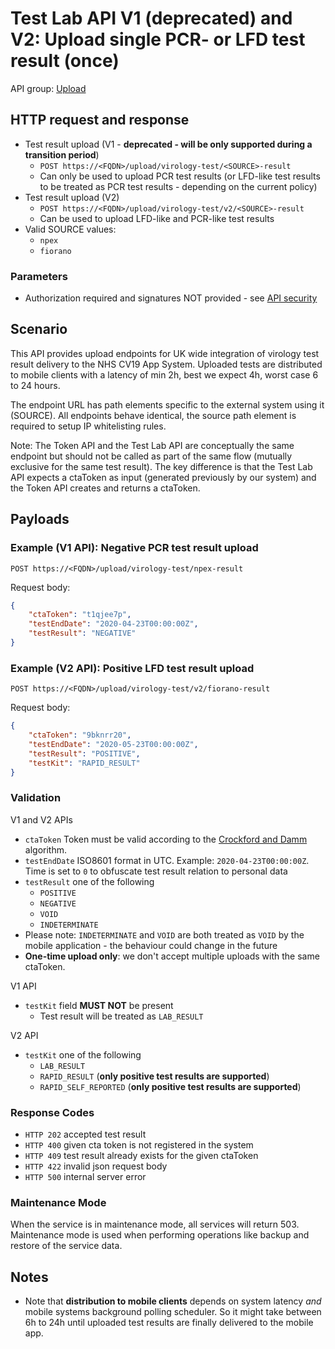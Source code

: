 # Test Lab API V1 (deprecated) and V2: Upload single PCR- or LFD test result (once)

API group: [Upload](../guidebook.md#system-apis-and-interfaces)

## HTTP request and response

- Test result upload (V1 - **deprecated - will be only supported during a transition period**)
  - ```POST https://<FQDN>/upload/virology-test/<SOURCE>-result```
  - Can only be used to upload PCR test results (or LFD-like test results to be treated as PCR test results - depending on the current policy)
- Test result upload (V2)
  - ```POST https://<FQDN>/upload/virology-test/v2/<SOURCE>-result```
  - Can be used to upload LFD-like and PCR-like test results  
- Valid SOURCE values: 
  - `npex`
  - `fiorano`


### Parameters

- Authorization required and signatures NOT provided - see [API security](./security.md)

## Scenario

This API provides upload endpoints for UK wide integration of virology test result delivery to the NHS CV19 App System. Uploaded tests are distributed to mobile clients with a latency of min 2h, best we expect 4h, worst case 6 to 24 hours.

The endpoint URL has path elements specific to the external system using it (SOURCE). All endpoints behave identical, the source path element is required to setup IP whitelisting rules.

Note: The Token API and the Test Lab API are conceptually the same endpoint but should not be called as part of the same flow (mutually exclusive for the same test result).  The key difference is that the Test Lab API expects a ctaToken as input (generated previously by our system) and the Token API creates and returns a ctaToken. 
  
## Payloads

### Example (V1 API): Negative PCR test result upload

```POST https://<FQDN>/upload/virology-test/npex-result```

Request body:
```json
{
    "ctaToken": "t1qjee7p",
    "testEndDate": "2020-04-23T00:00:00Z",
    "testResult": "NEGATIVE"
}
```









### Example (V2 API): Positive LFD test result upload

```POST https://<FQDN>/upload/virology-test/v2/fiorano-result```

Request body:
```json
{
    "ctaToken": "9bknrr20",
    "testEndDate": "2020-05-23T00:00:00Z",
    "testResult": "POSITIVE",
    "testKit": "RAPID_RESULT"    
}
```







### Validation

V1 and V2 APIs

- `ctaToken` Token must be valid according to the [Crockford and Damm](../../design/details/crockford-damm.md) algorithm.
- `testEndDate` ISO8601 format in UTC. Example: `2020-04-23T00:00:00Z`. Time is set to `0` to obfuscate test result relation to personal data
- `testResult` one of the following
  - `POSITIVE`
  - `NEGATIVE`
  - `VOID`
  - `INDETERMINATE`
- Please note: `INDETERMINATE` and `VOID` are both treated as `VOID` by the mobile application - the behaviour could change in the future
- **One-time upload only**: we don't accept multiple uploads with the same ctaToken.

V1 API

- `testKit` field **MUST NOT** be present
  - Test result will be treated as `LAB_RESULT`

V2 API

- `testKit`  one of the following
  - `LAB_RESULT`  
  - `RAPID_RESULT` (**only positive test results are supported**)
  - `RAPID_SELF_REPORTED` (**only positive test results are supported**)

### Response Codes

  - `HTTP 202` accepted test result
  - `HTTP 400` given cta token is not registered in the system
  - `HTTP 409` test result already exists for the given ctaToken
  - `HTTP 422` invalid json request body
  - `HTTP 500` internal server error

### Maintenance Mode

When the service is in maintenance mode, all services will return 503. Maintenance mode is used when performing operations like backup and restore of the service data.

## Notes

- Note that **distribution to mobile clients** depends on system latency *and* mobile systems background polling scheduler. So it might take between 6h to 24h until uploaded test results are finally delivered to the mobile app.
